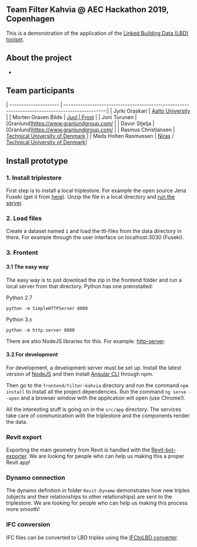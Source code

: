 ## Team Filter Kahvia @ AEC Hackathon 2019, Copenhagen

This is a demonstration of the application of the [Linked Building Data (LBD) toolset](https://github.com/w3c-lbd-cg).

## About the project
-

## Team participants

| --------------------- | -----------------------------------------------------------------------------------------------:|
| Jyrki Oraskari        | [Aalto University](https://www.aalto.fi/)                                                       |
| Morten Graven Bilde   | [Juul | Frost](http://www.juulfrost.dk/)                                                        |
| Joni Turunen          | [Granlund]https://www.granlundgroup.com/                                                        |
| Davor Stjelja         | [Granlund]https://www.granlundgroup.com/                                                        |
| Rasmus Christiansen   | [Technical University of Denmark](https://www.dtu.dk/english/)                                  |
| Mads Holten Rasmussen | [Niras](https://www.niras.com/) / [Technical University of Denmark](https://www.dtu.dk/english/)|

## Install prototype

### 1. Install triplestore
First step is to install a local triplestore. For example the open source Jena Fuseki (get it from [here](https://jena.apache.org/download/index.cgi)). Unzip the file in a local directory and [run the server](https://jena.apache.org/documentation/fuseki2/fuseki-run.html).

### 2. Load files
Create a dataset named `1` and load the ttl-files from the data directory in there. For example through the user interface on localhost:3030 (Fuseki).

### 3. Frontent

#### 3.1 The easy way
The easy way is to just download the zip in the frontend folder and run a local server from that directory. Python has one preinstalled:

Python 2.7
```
python -m SimpleHTTPServer 8000
```

Python 3.x
```
python -m http.server 8000
```

There are also NodeJS libraries for this. For example: [http-server](https://www.npmjs.com/package/http-server).

#### 3.2 For development
For development, a development server must be set up.
Install the latest version of [NodeJS](https://nodejs.org/en/) and then install [Angular CLI](https://cli.angular.io/) through npm.

Then go to the `frontend/filter-kahvia` directory and run the command `npm install` to install all the project dependencies. Run the command `ng serve --open` and a browser window with the application will open (use Chrome!).

All the interesting stuff is going on in the `src/app` directory. The services take care of communication with the triplestore and the components render the data.


### Revit export
Exporting the main geometry from Revit is handled with the [Revit-bot-exporter](https://github.com/MadsHolten/revit-bot-exporter). We are looking for people who can help us making this a proper Revit app!

### Dynamo connection
The dynamo definition in folder `Revit-Dynamo` demonstrates how new triples (objects and their relationships to other relationships) are sent to the triplestore. We are looking for people who can help us making this process more smooth!

### IFC conversion
IFC files can be converted to LBD triples using the [IFCtoLBD converter](https://github.com/jyrkioraskari/IFCtoLBD).